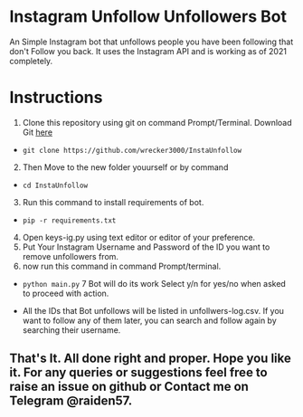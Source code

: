 # Instagram Unfollow Unfollowers Bot
An Simple Instagram bot that unfollows people you have been following that don't Follow you back. It uses the Instagram API and is working as of 2021 completely.

# Instructions
1. Clone this repository using git on command Prompt/Terminal. Download Git [here](https://git-scm.com/downloads)
* `git clone https://github.com/wrecker3000/InstaUnfollow`


2. Then Move to the new folder youurself or by  command
* `cd InstaUnfollow`

3. Run this command to install requirements of bot.
* `pip -r requirements.txt`

4. Open keys-ig.py using text editor or editor of your preference.
5. Put Your Instagram Username and Password of the ID you want to remove unfollowers from.
6. now run this command in command Prompt/terminal.
* `python main.py`
7 Bot will do its work Select y/n for yes/no when asked to proceed with action.

* All the IDs that Bot unfollows will be listed in unfollwers-log.csv. If you want to follow any of them later, you can search and follow again by searching their username.

## That's It. All done right and proper. Hope you like it. For any queries or suggestions feel free to raise an issue on github or Contact me on Telegram @raiden57.



